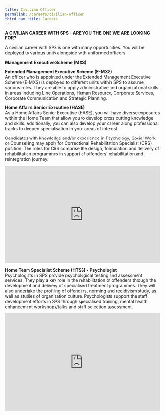 ```yaml
---
title: Civilian Officer
permalink: /careers/civilian-officer
third_nav_title: Careers
---
```

**A CIVILIAN CAREER WITH SPS - ARE YOU THE ONE WE ARE LOOKING FOR?**

A civilian career with SPS is one with many opportunities. You will be deployed to various units alongside with uniformed officers.

**Management Executive Scheme (MXS)**

**Extended Management Executive Scheme (E-MXS)**<br>
An officer who is appointed under the Extended Management Executive Scheme (E-MXS) is deployed to different units within SPS to assume various roles. They are able to apply administrative and organizational skills in areas including Line Operations, Human Resource, Corporate Services, Corporate Communication and Strategic Planning.

**Home Affairs Senior Executive (HASE)**<br>
As a Home Affairs Senior Executive (HASE), you will have diverse exposures within the Home Team that allow you to develop cross cutting knowledge and skills. Additionally, you can also develop your career along professional tracks to deepen specialisation in your areas of interest.

Candidates with knowledge and/or experience in Psychology, Social Work or Counselling may apply for Correctional Rehabilitation Specialist (CRS) position. The roles for CRS comprise the design, formulation and delivery of rehabilitation programmes in support of offenders’ rehabilitation and reintegration journey.
<iframe title="YouTube video player" src="https://www.youtube.com/embed/qoAv7AqgP8k" width="100%" height="315" frameborder="0" allowfullscreen="allowfullscreen"></iframe>


**Home Team Specialist Scheme (HTSS) - Psychologist** <br>
Psychologists in SPS provide psychological testing and assessment services. They play a key role in the rehabilitation of offenders through the development and delivery of specialised treatment programmes. They will also undertake the profiling of offenders, norming and recidivism study, as well as studies of organisation culture. Psychologists support the staff development efforts in SPS through specialised training, mental health enhancement workshops/talks and staff selection assessment.
<iframe title="YouTube video player" src="https://www.youtube.com/embed/_4uk1APv0zc" width="100%" height="315" frameborder="0" allowfullscreen="allowfullscreen"></iframe>